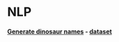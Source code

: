 # NLP

#### <a href="https://github.com/eonr/NLP/blob/master/Dino.ipynb">Generate dinosaur names</a> - <a href="https://hub.coursera-notebooks.org/user/ibgzmctipraotpntemzmou/notebooks/Week%201/Dinosaur%20Island%20--%20Character-level%20language%20model/dinos.txt">dataset</a>
